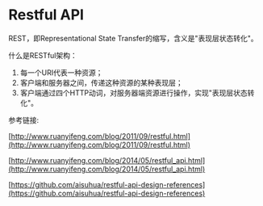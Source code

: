 # Restful API

REST，即Representational State Transfer的缩写，含义是"表现层状态转化"。

什么是RESTful架构：
1. 每一个URI代表一种资源；
2. 客户端和服务器之间，传递这种资源的某种表现层；
3. 客户端通过四个HTTP动词，对服务器端资源进行操作，实现"表现层状态转化"。



参考链接:

[http://www.ruanyifeng.com/blog/2011/09/restful.html](http://www.ruanyifeng.com/blog/2011/09/restful.html)

[http://www.ruanyifeng.com/blog/2014/05/restful_api.html](http://www.ruanyifeng.com/blog/2014/05/restful_api.html)

[https://github.com/aisuhua/restful-api-design-references](https://github.com/aisuhua/restful-api-design-references)
